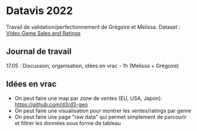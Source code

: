 # Datavis 2022
Travail de validation/perfectionnement de Grégoire et Melissa.
Dataset : [Video Game Sales and Ratings](https://www.kaggle.com/datasets/kendallgillies/video-game-sales-and-ratings)

## Journal de travail
17.05 : Discussion, organisation, idées en vrac - 1h (Melissa + Grégoire)

## Idées en vrac
 - On peut faire une map par zone de ventes (EU, USA, Japon): https://github.com/d3/d3-geo
 - On peut faire une visualisation pour montrer les ventes/ratings par genre
 - On peut faire une page "raw data" qui permet simplement de parcourir et filtrer les données sous forme de tableau

